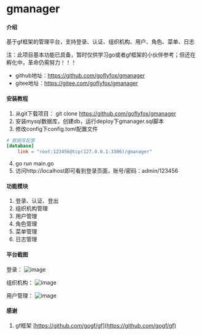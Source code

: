 # gmanager

#### 介绍
基于gf框架的管理平台，支持登录、认证、组织机构、用户、角色、菜单、日志

注：此项目基本功能已具备，暂时仅供学习go或者gf框架的小伙伴参考；但还在孵化中，革命仍需努力！！！

* github地址：https://github.com/goflyfox/gmanager
* gitee地址：https://gitee.com/goflyfox/gmanager

#### 安装教程

1. 从git下载项目： git clone https://github.com/goflyfox/gmanager
2. 安装mysql数据库，创建db，运行deploy下gmanager.sql脚本
3. 修改config下config.toml配置文件
```toml
# 数据库配置
[database]
    link = "root:123456@tcp(127.0.0.1:3306)/gmanager"
```
4. go run main.go
5. 访问http://localhost即可看到登录页面，账号/密码：admin/123456

#### 功能模块

1. 登录、认证、登出
2. 组织机构管理
3. 用户管理
4. 角色管理
5. 菜单管理
6. 日志管理

#### 平台截图

登录：
![image](https://raw.githubusercontent.com/goflyfox/gmanager/master/deploy/image/1.png)

组织机构：
![image](https://raw.githubusercontent.com/goflyfox/gmanager/master/deploy/image/2.png)

用户管理：
![image](https://raw.githubusercontent.com/goflyfox/gmanager/master/deploy/image/3.png)

#### 感谢

1. gf框架 [https://github.com/gogf/gf](https://github.com/gogf/gf) 
